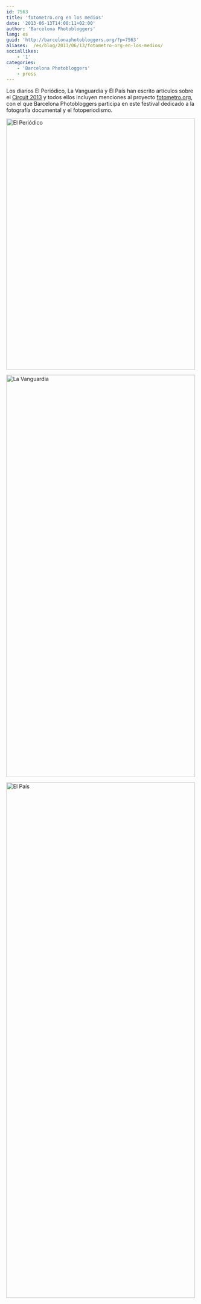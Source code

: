 ```yaml
---
id: 7563
title: 'fotometro.org en los medios'
date: '2013-06-13T14:00:11+02:00'
author: 'Barcelona Photobloggers'
lang: es
guid: 'http://barcelonaphotobloggers.org/?p=7563'
aliases:  /es/blog/2013/06/13/fotometro-org-en-los-medios/
sociallikes:
    - '1'
categories:
    - 'Barcelona Photobloggers'
    - press
---
```


Los diarios El Periódico, La Vanguardia y El País han escrito artículos sobre el <a href="http://circuitfotobarcelona.org/">Circuit 2013</a> y todos ellos incluyen menciones al proyecto <a href="http://fotometro.org/">fotometro.org</a>, con el que Barcelona Photobloggers participa en este festival dedicado a la fotografía documental y el fotoperiodismo.

<a href="http://www.elperiodico.com/es/noticias/ocio-y-cultura/barcelona-recupera-gran-cita-fotografica-2416000"><img src="/uploads/2016/02/elperiodico.jpg" alt="El Periódico" width="500" height="664" class="alignnone size-full wp-image-7564"></a>

<a href="http://www.lavanguardia.com/cultura/20130612/54375914539/fotografia-documental-barcelona.html"><img src="/uploads/2016/02/lavanguardia.jpg" alt="La Vanguardia" width="500" height="1064" class="alignnone size-full wp-image-7568"></a>

<a href="http://ccaa.elpais.com/ccaa/2013/06/12/quadern/1371071875_828052.html"><img src="/uploads/2016/02/elpais.jpg" alt="El País" width="500" height="1364" class="alignnone size-full wp-image-7567"></a>
